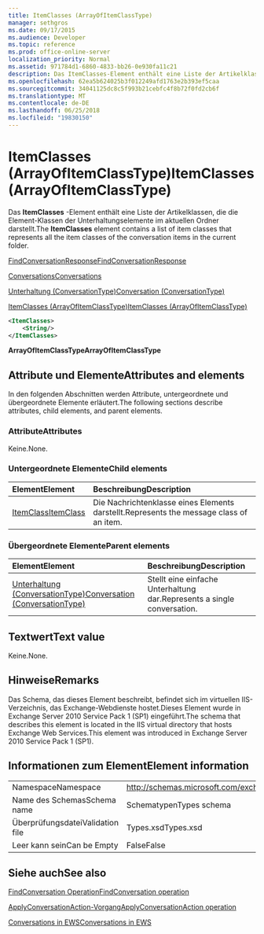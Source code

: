 ```yaml
---
title: ItemClasses (ArrayOfItemClassType)
manager: sethgros
ms.date: 09/17/2015
ms.audience: Developer
ms.topic: reference
ms.prod: office-online-server
localization_priority: Normal
ms.assetid: 971784d1-6860-4833-bb26-0e930fa11c21
description: Das ItemClasses-Element enthält eine Liste der Artikelklassen, die die Element-Klassen der Unterhaltungselemente im aktuellen Ordner darstellt.
ms.openlocfilehash: 62ea5b624025b3f012249afd1763e2b393ef5caa
ms.sourcegitcommit: 34041125dc8c5f993b21cebfc4f8b72f0fd2cb6f
ms.translationtype: MT
ms.contentlocale: de-DE
ms.lasthandoff: 06/25/2018
ms.locfileid: "19830150"
---
```

# <a name="itemclasses-arrayofitemclasstype"></a><span data-ttu-id="a7de8-103">ItemClasses (ArrayOfItemClassType)</span><span class="sxs-lookup"><span data-stu-id="a7de8-103">ItemClasses (ArrayOfItemClassType)</span></span>

<span data-ttu-id="a7de8-104">Das **ItemClasses** -Element enthält eine Liste der Artikelklassen, die die Element-Klassen der Unterhaltungselemente im aktuellen Ordner darstellt.</span><span class="sxs-lookup"><span data-stu-id="a7de8-104">The **ItemClasses** element contains a list of item classes that represents all the item classes of the conversation items in the current folder.</span></span> 
  
[<span data-ttu-id="a7de8-105">FindConversationResponse</span><span class="sxs-lookup"><span data-stu-id="a7de8-105">FindConversationResponse</span></span>](findconversationresponse.md)
  
[<span data-ttu-id="a7de8-106">Conversations</span><span class="sxs-lookup"><span data-stu-id="a7de8-106">Conversations</span></span>](conversations-ex15websvcsotherref.md)
  
[<span data-ttu-id="a7de8-107">Unterhaltung (ConversationType)</span><span class="sxs-lookup"><span data-stu-id="a7de8-107">Conversation (ConversationType)</span></span>](conversation-conversationtype.md)
  
[<span data-ttu-id="a7de8-108">ItemClasses (ArrayOfItemClassType)</span><span class="sxs-lookup"><span data-stu-id="a7de8-108">ItemClasses (ArrayOfItemClassType)</span></span>](itemclasses-arrayofitemclasstype.md)
  
```XML
<ItemClasses>
    <String/>
</ItemClasses>
```

 <span data-ttu-id="a7de8-109">**ArrayOfItemClassType**</span><span class="sxs-lookup"><span data-stu-id="a7de8-109">**ArrayOfItemClassType**</span></span>
## <a name="attributes-and-elements"></a><span data-ttu-id="a7de8-110">Attribute und Elemente</span><span class="sxs-lookup"><span data-stu-id="a7de8-110">Attributes and elements</span></span>

<span data-ttu-id="a7de8-111">In den folgenden Abschnitten werden Attribute, untergeordnete und übergeordnete Elemente erläutert.</span><span class="sxs-lookup"><span data-stu-id="a7de8-111">The following sections describe attributes, child elements, and parent elements.</span></span>
  
### <a name="attributes"></a><span data-ttu-id="a7de8-112">Attribute</span><span class="sxs-lookup"><span data-stu-id="a7de8-112">Attributes</span></span>

<span data-ttu-id="a7de8-113">Keine.</span><span class="sxs-lookup"><span data-stu-id="a7de8-113">None.</span></span>
  
### <a name="child-elements"></a><span data-ttu-id="a7de8-114">Untergeordnete Elemente</span><span class="sxs-lookup"><span data-stu-id="a7de8-114">Child elements</span></span>

|<span data-ttu-id="a7de8-115">**Element**</span><span class="sxs-lookup"><span data-stu-id="a7de8-115">**Element**</span></span>|<span data-ttu-id="a7de8-116">**Beschreibung**</span><span class="sxs-lookup"><span data-stu-id="a7de8-116">**Description**</span></span>|
|:-----|:-----|
|[<span data-ttu-id="a7de8-117">ItemClass</span><span class="sxs-lookup"><span data-stu-id="a7de8-117">ItemClass</span></span>](itemclass.md) <br/> |<span data-ttu-id="a7de8-118">Die Nachrichtenklasse eines Elements darstellt.</span><span class="sxs-lookup"><span data-stu-id="a7de8-118">Represents the message class of an item.</span></span>  <br/> |
   
### <a name="parent-elements"></a><span data-ttu-id="a7de8-119">Übergeordnete Elemente</span><span class="sxs-lookup"><span data-stu-id="a7de8-119">Parent elements</span></span>

|<span data-ttu-id="a7de8-120">**Element**</span><span class="sxs-lookup"><span data-stu-id="a7de8-120">**Element**</span></span>|<span data-ttu-id="a7de8-121">**Beschreibung**</span><span class="sxs-lookup"><span data-stu-id="a7de8-121">**Description**</span></span>|
|:-----|:-----|
|[<span data-ttu-id="a7de8-122">Unterhaltung (ConversationType)</span><span class="sxs-lookup"><span data-stu-id="a7de8-122">Conversation (ConversationType)</span></span>](conversation-conversationtype.md) <br/> |<span data-ttu-id="a7de8-123">Stellt eine einfache Unterhaltung dar.</span><span class="sxs-lookup"><span data-stu-id="a7de8-123">Represents a single conversation.</span></span>  <br/> |
   
## <a name="text-value"></a><span data-ttu-id="a7de8-124">Textwert</span><span class="sxs-lookup"><span data-stu-id="a7de8-124">Text value</span></span>

<span data-ttu-id="a7de8-125">Keine.</span><span class="sxs-lookup"><span data-stu-id="a7de8-125">None.</span></span>
  
## <a name="remarks"></a><span data-ttu-id="a7de8-126">Hinweise</span><span class="sxs-lookup"><span data-stu-id="a7de8-126">Remarks</span></span>

<span data-ttu-id="a7de8-127">Das Schema, das dieses Element beschreibt, befindet sich im virtuellen IIS-Verzeichnis, das Exchange-Webdienste hostet.Dieses Element wurde in Exchange Server 2010 Service Pack 1 (SP1) eingeführt.</span><span class="sxs-lookup"><span data-stu-id="a7de8-127">The schema that describes this element is located in the IIS virtual directory that hosts Exchange Web Services.This element was introduced in Exchange Server 2010 Service Pack 1 (SP1).</span></span>
  
## <a name="element-information"></a><span data-ttu-id="a7de8-128">Informationen zum Element</span><span class="sxs-lookup"><span data-stu-id="a7de8-128">Element information</span></span>

|||
|:-----|:-----|
|<span data-ttu-id="a7de8-129">Namespace</span><span class="sxs-lookup"><span data-stu-id="a7de8-129">Namespace</span></span>  <br/> |http://schemas.microsoft.com/exchange/services/2006/types  <br/> |
|<span data-ttu-id="a7de8-130">Name des Schemas</span><span class="sxs-lookup"><span data-stu-id="a7de8-130">Schema name</span></span>  <br/> |<span data-ttu-id="a7de8-131">Schematypen</span><span class="sxs-lookup"><span data-stu-id="a7de8-131">Types schema</span></span>  <br/> |
|<span data-ttu-id="a7de8-132">Überprüfungsdatei</span><span class="sxs-lookup"><span data-stu-id="a7de8-132">Validation file</span></span>  <br/> |<span data-ttu-id="a7de8-133">Types.xsd</span><span class="sxs-lookup"><span data-stu-id="a7de8-133">Types.xsd</span></span>  <br/> |
|<span data-ttu-id="a7de8-134">Leer kann sein</span><span class="sxs-lookup"><span data-stu-id="a7de8-134">Can be Empty</span></span>  <br/> |<span data-ttu-id="a7de8-135">False</span><span class="sxs-lookup"><span data-stu-id="a7de8-135">False</span></span>  <br/> |
   
## <a name="see-also"></a><span data-ttu-id="a7de8-136">Siehe auch</span><span class="sxs-lookup"><span data-stu-id="a7de8-136">See also</span></span>



[<span data-ttu-id="a7de8-137">FindConversation Operation</span><span class="sxs-lookup"><span data-stu-id="a7de8-137">FindConversation operation</span></span>](findconversation-operation.md)
  
[<span data-ttu-id="a7de8-138">ApplyConversationAction-Vorgang</span><span class="sxs-lookup"><span data-stu-id="a7de8-138">ApplyConversationAction operation</span></span>](applyconversationaction-operation.md)


[<span data-ttu-id="a7de8-139">Conversations in EWS</span><span class="sxs-lookup"><span data-stu-id="a7de8-139">Conversations in EWS</span></span>](http://msdn.microsoft.com/library/91e64629-db6c-4c94-9dcb-d386232e8467%28Office.15%29.aspx)


